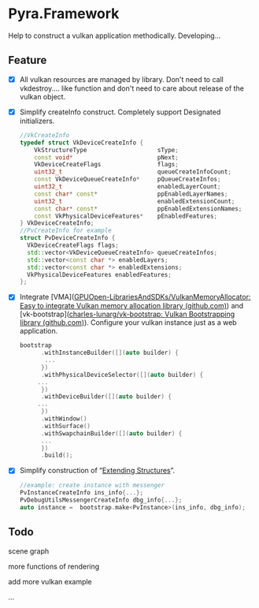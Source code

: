 # Pyra.Framework

Help to construct a vulkan application methodically. Developing...

## Feature

- [x] All vulkan resources are managed by library. Don't need to call vkdestroy.... like function and don't need to care about release of the vulkan object.

- [x] Simplify createInfo construct. Completely support Designated initializers.

  ```c++
  //VkCreateInfo
  typedef struct VkDeviceCreateInfo {
      VkStructureType                    sType;
      const void*                        pNext;
      VkDeviceCreateFlags                flags;
      uint32_t                           queueCreateInfoCount;
      const VkDeviceQueueCreateInfo*     pQueueCreateInfos;
      uint32_t                           enabledLayerCount;
      const char* const*                 ppEnabledLayerNames;
      uint32_t                           enabledExtensionCount;
      const char* const*                 ppEnabledExtensionNames;
      const VkPhysicalDeviceFeatures*    pEnabledFeatures;
  } VkDeviceCreateInfo;
  //PvCreateInfo for example
  struct PvDeviceCreateInfo {
    VkDeviceCreateFlags flags;
    std::vector<VkDeviceQueueCreateInfo> queueCreateInfos;
    std::vector<const char *> enabledLayers;
    std::vector<const char *> enabledExtensions;
    VkPhysicalDeviceFeatures enabledFeatures;
  };
  ```

- [x] Integrate [VMA]([GPUOpen-LibrariesAndSDKs/VulkanMemoryAllocator: Easy to integrate Vulkan memory allocation library (github.com)](https://github.com/GPUOpen-LibrariesAndSDKs/VulkanMemoryAllocator)) and [vk-bootstrap]([charles-lunarg/vk-bootstrap: Vulkan Bootstrapping Iibrary (github.com)](https://github.com/charles-lunarg/vk-bootstrap)). Configure your vulkan instance just as a web application.

  ```c++
  bootstrap
        .withInstanceBuilder([](auto builder) {
         ...
        })
        .withPhysicalDeviceSelector([](auto builder) {
  	   ...
        })
        .withDeviceBuilder([](auto builder) {
       ...
        })
        .withWindow()
        .withSurface()
        .withSwapchainBuilder([](auto builder) {
  		...
        })
        .build();
  ```

- [x] Simplify construction of “[Extending Structures](https://docs.vulkan.org/spec/latest/chapters/fundamentals.html#fundamentals-validusage-pNext)”.

  ```c++
  //example: create instance with messenger
  PvInstanceCreateInfo ins_info{...};
  PvDebugUtilsMessengerCreateInfo dbg_info{...};
  auto instance =  bootstrap.make<PvInstance>(ins_info, dbg_info);
  ```

## Todo

scene graph

more functions of  rendering 

add more vulkan example

...

